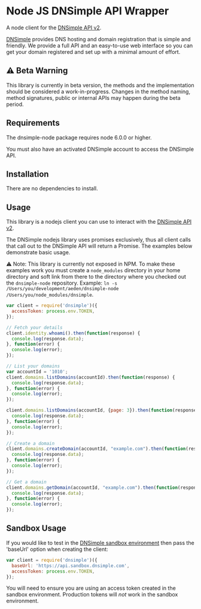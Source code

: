 # Node JS DNSimple API Wrapper

A node client for the [DNSimple API v2](https://developer.dnsimple.com/v2/).

[DNSimple](https://dnsimple.com/) provides DNS hosting and domain registration that is simple and friendly.
We provide a full API and an easy-to-use web interface so you can get your domain registered and set up with a minimal amount of effort.


## :warning: Beta Warning

This library is currently in beta version, the methods and the implementation should be considered a work-in-progress. Changes in the method naming, method signatures, public or internal APIs may happen during the beta period.

## Requirements

The dnsimple-node package requires node 6.0.0 or higher.

You must also have an activated DNSimple account to access the DNSimple API.

## Installation

There are no dependencies to install.

## Usage

This library is a nodejs client you can use to interact with the [DNSimple API v2](https://developer.dnsimple.com/v2/).

The DNSimple nodejs library uses promises exclusively, thus all client calls that call out to the DNSimple API will return a Promise. The examples below demonstrate basic usage.

:warning: Note: This library is currently not exposed in NPM. To make these examples work you must create a `node_modules` directory in your home directory and soft link from there to the directory where you checked out the `dnsimple-node` repository. Example: `ln -s /Users/you/development/aeden/dnsimple-node /Users/you/node_modules/dnsimple`.

```javascript
var client = require('dnsimple')({
  accessToken: process.env.TOKEN,
});

// Fetch your details
client.identity.whoami().then(function(response) {
  console.log(response.data);
}, function(error) {
  console.log(error);
});

// List your domains
var accountId = '1010';
client.domains.listDomains(accountId).then(function(response) {
  console.log(response.data);
}, function(error) {
  console.log(error);
});

client.domains.listDomains(accountId, {page: 3}).then(function(response) {
  console.log(response.data);
}, function(error) {
  console.log(error);
});

// Create a domain
client.domains.createDomain(accountId, "example.com").then(function(response) {
  console.log(response.data);
}, function(error) {
  console.log(error);
});

// Get a domain
client.domains.getDomain(accountId, "example.com").then(function(response) {
  console.log(response.data);
}, function(error) {
  console.log(error);
});
```

## Sandbox Usage

If you would like to test in the [DNSimple sandbox environment](https://developer.dnsimple.com/sandbox/) then pass the 'baseUrl' option when creating the client:

```javascript
var client = require('dnsimple')({
  baseUrl: 'https://api.sandbox.dnsimple.com',
  accessToken: process.env.TOKEN,
});
```

You will need to ensure you are using an access token created in the sandbox environment. Production tokens will *not* work in the sandbox environment.
